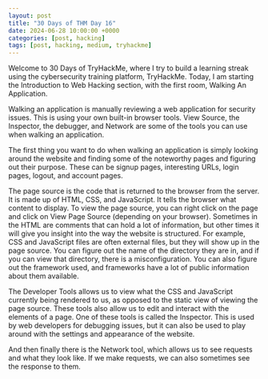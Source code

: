 ```yaml
---
layout: post
title: "30 Days of THM Day 16"
date: 2024-06-28 10:00:00 +0000
categories: [post, hacking]
tags: [post, hacking, medium, tryhackme]
---
```



Welcome to 30 Days of TryHackMe, where I try to build a learning streak using the cybersecurity training platform, TryHackMe. Today, I am starting the Introduction to Web Hacking section, with the first room, Walking An Application.


Walking an application is manually reviewing a web application for security issues. This is using your own built-in browser tools. View Source, the Inspector, the debugger, and Network are some of the tools you can use when walking an application.

The first thing you want to do when walking an application is simply looking around the website and finding some of the noteworthy pages and figuring out their purpose. These can be signup pages, interesting URLs, login pages, logout, and account pages.

The page source is the code that is returned to the browser from the server. It is made up of HTML, CSS, and JavaScript. It tells the browser what content to display. To view the page source, you can right click on the page and click on View Page Source (depending on your browser). Sometimes in the HTML are comments that can hold a lot of information, but other times it will give you insight into the way the website is structured. For example, CSS and JavaScript files are often external files, but they will show up in the page source. You can figure out the name of the directory they are in, and if you can view that directory, there is a misconfiguration. You can also figure out the framework used, and frameworks have a lot of public information about them available.

The Developer Tools allows us to view what the CSS and JavaScript currently being rendered to us, as opposed to the static view of viewing the page source. These tools also allow us to edit and interact with the elements of a page. One of these tools is called the Inspector. This is used by web developers for debugging issues, but it can also be used to play around with the settings and appearance of the website.

And then finally there is the Network tool, which allows us to see requests and what they look like. If we make requests, we can also sometimes see the response to them.

